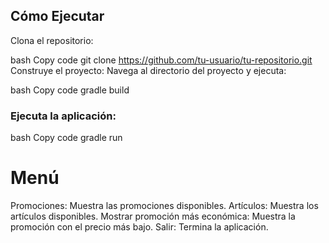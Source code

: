 ## Cómo Ejecutar
Clona el repositorio:

bash
Copy code
git clone https://github.com/tu-usuario/tu-repositorio.git
Construye el proyecto: Navega al directorio del proyecto y ejecuta:

bash
Copy code
gradle build
### Ejecuta la aplicación:

bash
Copy code
gradle run
# Menú
Promociones: Muestra las promociones disponibles.
Artículos: Muestra los artículos disponibles.
Mostrar promoción más económica: Muestra la promoción con el precio más bajo.
Salir: Termina la aplicación.
